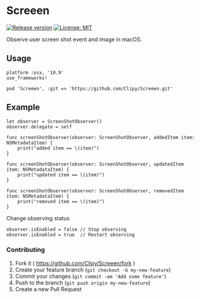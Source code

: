 # Screeen
[![Release version](https://img.shields.io/github/release/Clipy/Screeen.svg)](https://github.com/Clipy/Screeen/releases/latest)
[![License: MIT](https://img.shields.io/github/license/Clipy/Screeen.svg)](https://github.com/Clipy/Screeen/blob/master/LICENSE)

Observe user screen shot event and image in macOS.

## Usage
```
platform :osx, '10.9'
use_frameworks!

pod 'Screeen', :git => 'https://github.com/Clipy/Screeen.git'
```

## Example
```
let observer = ScreenShotObserver()
observer.delegate = self
```

```
func screenShotObserver(observer: ScreenShotObserver, addedItem item: NSMetadataItem) {
    print("added item == \(item)")
}

func screenShotObserver(observer: ScreenShotObserver, updatedItem item: NSMetadataItem) {
    print("updated item == \(item)")
}

func screenShotObserver(observer: ScreenShotObserver, removedItem item: NSMetadataItem) {
    print("removed item == \(item)")
}
```

Change observing status
```
observer.isEnabled = false // Stop observing
observer.isEnabled = true  // Restart observing 
```

### Contributing
1. Fork it ( https://github.com/Clipy/Screeen/fork )
2. Create your feature branch (`git checkout -b my-new-feature`)
3. Commit your changes (`git commit -am 'Add some feature'`)
4. Push to the branch (`git push origin my-new-feature`)
5. Create a new Pull Request
